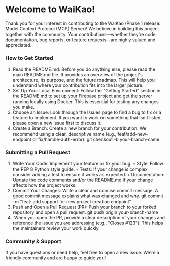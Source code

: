 # **Welcome to WaiKao!**

Thank you for your interest in contributing to the WaiKao (Phase 1 release: Model Context Protocol (MCP) Server)! We believe in building this project together with the community. Your contributions—whether they're code, documentation, bug reports, or feature requests—are highly valued and appreciated.

### How to Get Started
1. 	Read the README.md: Before you do anything else, please read the main README.md file. It provides an overview of the project's architecture, its purpose, and the future roadmap. This will help you understand where your contribution fits into the larger picture.
2. 	Set Up Your Local Environment: Follow the "Getting Started" section in the README.md to set up your Firebase project and get the server running locally using Docker. This is essential for testing any changes you make.
3. 	Choose an Issue: Look through the Issues page to find a bug to fix or a feature to implement. If you want to work on something that isn't listed, please open a new issue first to discuss it.
4. 	Create a Branch: Create a new branch for your contribution. We recommend using a clear, descriptive name (e.g., feat/add-new-endpoint or fix/handle-auth-error). git checkout -b your-branch-name

### Submitting a Pull Request
1. 	Write Your Code: Implement your feature or fix your bug.
    ◦	Style: Follow the PEP 8 Python style guide.
    ◦	Tests: If your change is complex, consider adding a test to ensure it works as expected.
    ◦	Documentation: Update the code comments and/or the README.md if your change affects how the project works.
5. 	Commit Your Changes: Write a clear and concise commit message. A good commit message explains what was changed and why. git commit -m "feat: add support for new project creation endpoint"
6. 	Push and Open a Pull Request (PR): Push your branch to your forked repository and open a pull request. git push origin your-branch-name
7. 	 When you open the PR, provide a clear description of your changes and reference the issue you are addressing (e.g., "Closes #123"). This helps the maintainers review your work quickly.

### Community & Support
If you have questions or need help, feel free to open a new issue. We're a friendly community and are happy to guide you!
